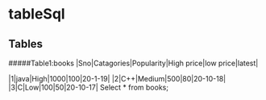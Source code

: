 # tableSql
## Tables


#####Table1:books
|Sno|Catagories|Popularity|High price|low price|latest|

|1|java|High|1000|100|20-1-19|
|2|C++|Medium|500|80|20-10-18|
|3|C|Low|100|50|20-10-17|
Select * from books;
